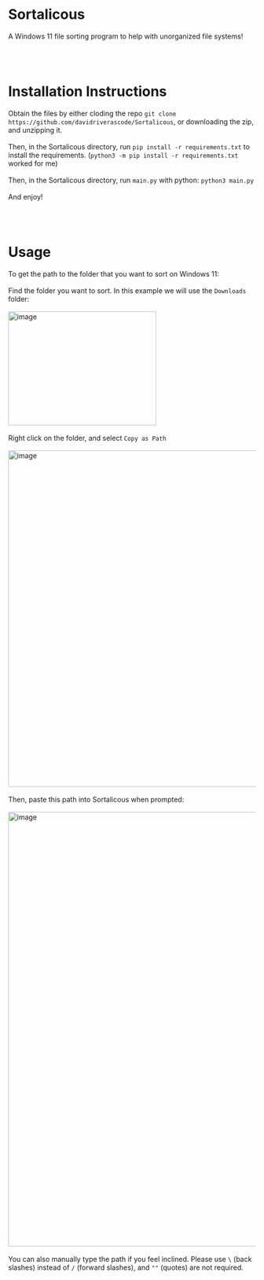 # Sortalicous
A Windows 11 file sorting program to help with unorganized file systems!

<br></br>



# Installation Instructions
Obtain the files by either cloding the repo `git clone https://github.com/davidriverascode/Sortalicous`, or downloading the zip, and unzipping it.<br></br>
Then, in the Sortalicous directory, run `pip install -r requirements.txt` to install the requirements. (`python3 -m pip install -r requirements.txt` worked for me)<br></br>
Then, in the Sortalicous directory, run `main.py` with python: `python3 main.py` <br></br>
And enjoy!

<br></br>

# Usage
To get the path to the folder that you want to sort on Windows 11: <br></br>
Find the folder you want to sort. In this example we will use the `Downloads` folder: <br></br>
<img width="301" height="232" alt="image" src="https://github.com/user-attachments/assets/410d8a74-07b5-4cdf-8321-a3b5ae15d35a" /> <br></br>
Right click on the folder, and select `Copy as Path` <br></br>
<img width="752" height="685" alt="image" src="https://github.com/user-attachments/assets/ee5eea67-95aa-488a-b124-dae3fa38325e" /> <br></br>
Then, paste this path into Sortalicous when prompted: <br></br>
<img width="895" height="885" alt="image" src="https://github.com/user-attachments/assets/a84aabd3-6b02-42ec-8d71-68ea34750c1a" /> <br></br>
You can also manually type the path if you feel inclined. Please use `\` (back slashes) instead of `/` (forward slashes), and `""` (quotes) are not required.
